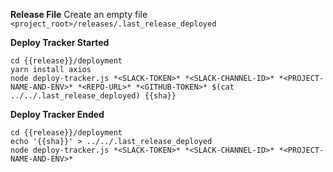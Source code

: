**Release File**
Create an empty file `<project_root>/releases/.last_release_deployed`

**Deploy Tracker Started**
```
cd {{release}}/deployment
yarn install axios
node deploy-tracker.js *<SLACK-TOKEN>* *<SLACK-CHANNEL-ID>* *<PROJECT-NAME-AND-ENV>* *<REPO-URL>* *<GITHUB-TOKEN>* $(cat ../../.last_release_deployed) {{sha}}
```

**Deploy Tracker Ended**
```
cd {{release}}/deployment
echo '{{sha}}' > ../../.last_release_deployed
node deploy-tracker.js *<SLACK-TOKEN>* *<SLACK-CHANNEL-ID>* *<PROJECT-NAME-AND-ENV>*
```
